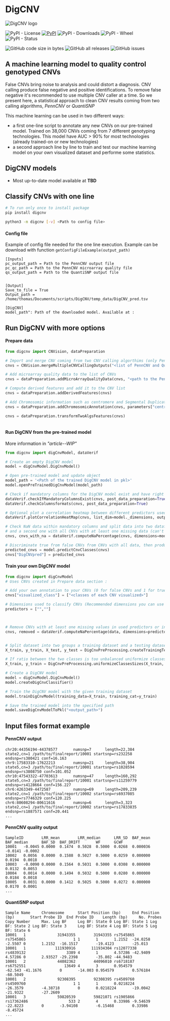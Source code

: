 # DigCNV
![DigCNV logo](https://github.com/RudolphDev/DigCNV/blob/main/images/DigCNV_logo.png "DigCNV")

![PyPI - License](https://img.shields.io/pypi/l/DigCNV?color=gree)
[![PyPI](https://img.shields.io/pypi/v/digcnv)](https://badge.fury.io/py/digcnv)
![PyPI - Downloads](https://img.shields.io/pypi/dm/DigCNV)
![PyPI - Wheel](https://img.shields.io/pypi/wheel/DigCNV)
![PyPI - Status](https://img.shields.io/pypi/status/DigCNV)

![GitHub code size in bytes](https://img.shields.io/github/languages/code-size/labjacquemont/DigCNV)
![GitHub all releases](https://img.shields.io/github/downloads/labjacquemont/DigCNV/total)
![GitHub issues](https://img.shields.io/github/issues-raw/labjacquemont/DigCNV)
## A machine learning model to quality control genotyped CNVs
False CNVs bring noise to analysis and could distort a diagnosis.
CNV calling produce false negative and positive identifications. 
To remove false negative it's recommended to use multiple CNV caller at a time. 
So we present here, a statistical approach to clean CNV results coming from two calling algorithms, 
*PennCNV* or *QuantiSNP*

This machine learning can be used in two different ways:
- a first one-line script to annotate any new CNVs on our pre-trained model. Trained on 38,000 CNVs coming from 7 different genotyping technologies. 
This model have AUC > 90% for most technologies (already trained-on or  new technologies) 
- a second approach line by line to train and test our machine learning model on your own visualized dataset and performe some statistics. 

## DigCNV models
- Most up-to-date model available at **TBD**
## Classify CNVs with one line

``` sh
# To run only once to install package
pip install digcnv

python3 -m digcnv [-v] <Path to config file>
```

#### Config file
Example of config file needed for the one line execution. Example can be download with function `getConfigFileExample(output_path)`
```
[Inputs]
pc_output_path = Path to the PennCNV output file
pc_qc_path = Path to the PennCNV microarray quality file 
qs_output_path = Path to the QuantiSNP output file


[Output]
Save_to_file = True
Output_path = /home/thomas/Documents/scripts/DigCNV/temp_data/DigCNV_pred.tsv

[DigCNV]
model_path": Path of the downloaded model. Available at : 
```


## Run DigCNV with more options

#### Prepare data

```python
from digcnv import CNVision, dataPreparation

# Import and merge CNV coming from two CNV calling algorthims (only PennCNV and QuantiSNP in this version)
cnvs = CNVision.mergeMultipleCNVCallingOutputs("<list of PennCNV and QuantiSNP output pathways>", ["PennCNV", "QuantiSNP"])

# Add microarray quality data to the list of CNVs
cnvs = dataPreparation.addMicroArrayQualityData(cnvs, "<path to the PennCNV microarray quality file>")

# Compute derived features and add it to the CNV list
cnvs = dataPreparation.addDerivedFeatures(cnvs)

# Add Chromosomic information such as centromere and Segmental Duplications overlap
cnvs = dataPreparation.addChromosomicAnnotation(cnvs, parameters["centromeres"], parameters["seg_dups"])

cnvs = dataPreparation.transformTwoAlgsFeatures(cnvs)
 
```

#### Run DigCNV from the pre-trained model
More information in *"article--WIP"*

```python
from digcnv import digCnvModel, dataVerif

# Create an empty DigCNV model
model = digCnvModel.DigCnvModel()

# Open pre-trained model and update object
model_path = '<Path of the trained DigCNV model in pkl>'
model.openPreTrainedDigCnvModel(model_path)

# Check if mandatory columns for the DigCNV model exist and have right formats
dataVerif.checkIfMandatoryColumnsExist(cnvs, post_data_preparation=True)
dataVerif.checkColumnsformats(cnvs, post_data_preparation=True)

# Optional plot a correlation heatmap between different predictors used in model
dataVerif.plotCorrelationHeatMap(cnvs, list_dim=model._dimensions, output_path="<Pathway where output plot (.pdf or .png)>")

# Check NaN data within mandatory columns and split data into two dataframes: first for CNVs with all information available
# and a second one with all CNVs with at least one missing data (can't be used for prediction)
cnvs, cnvs_with_na = dataVerif.computeNaPercentage(cnvs, dimensions=model._dimensions, remove_na_data=True)

# Discriminate true from false CNVs from CNVs with all data, then produce a list of classes
predicted_cnvs = model.predictCnvClasses(cnvs)
cnvs["DigCNVpred"] = predicted_cnvs

```

#### Train your own DigCNV model

```python
from digcnv import digCnvModel
# Uses CNVs created in Prepare data section :

# Add your own annotation to your CNVs (0 for false CNVs and 1 for true)
cnvs["visualized_class"] = ["<classes of each CNV visualized>"]

# Dimensions used to classify CNVs (Recommended dimensions you can use your own)
predictors = ["",""]



# Remove CNVs with at least one missing values in used predictors or in visualized column
cnvs, removed = dataVerif.computeNaPercentage(data, dimensions=predictors + ["visualized_class"], remove_na_data=True)


# Split dataset into two groups a training dataset and a testing dataset (70% - 30%)
X_train, y_train, X_test, y_test = DigCnvPreProcessing.createTrainingTestingDatasets(cnvs, dimensions=predictors, X_dimension="visualized_class")

# If ratio between the two classes is too unbalanced uniformize classes by split majoritary class and adding new pseudo CNVs to minority class
X_train, y_train = DigCnvPreProcessing.uniformizeClassesSizes(X_train, y_train, 17, 0.4, 0.5)

# Create a DigCNV model
model = digCnvModel.DigCnvModel()
model.createDigCnvClassifier()

# Train the DigCNV model with the given training dataset
model.trainDigCnvModel(training_data=X_train, training_cat=y_train)

# Save the trained model into the specified path
model.saveDigCnvModelToPkl("<output_path>")
```


## Input files format example
#### PennCNV output
```
chr20:44356194-44378577       numsnp=7      length=22,384      state2,cn=1 /path/to/finalreport/10001 startsnp=rs232258 endsnp=rs380421 conf=16.163
chr9:17583310-17622213        numsnp=21     length=38,904      state5,cn=3 /path/to/finalreport/10001 startsnp=rs1028594 endsnp=rs3808750 conf=101.052
chr10:47543322-47703613       numsnp=47     length=160,292     state5,cn=3 /path/to/finalreport/10001 startsnp=rs11259779 endsnp=rs4128664 conf=156.227
chr6:4263349-4472587          numsnp=69     length=209,239     state2,cn=1 /path/to/finalreport/10002 startsnp=rs6937085 endsnp=rs7746329 conf=120.225
chr6:80608294-80611616        numsnp=6      length=3,323       state2,cn=1 /path/to/finalreport/10002 startsnp=rs17833835 endsnp=rs1887571 conf=20.441
...
```
#### PennCNV quality output
```
SampleID        LRR_mean        LRR_median      LRR_SD  BAF_mean        BAF_median      BAF_SD  BAF_DRIFT       WF      GCWF
10001   -0.0045 0.0000  0.1474  0.5028  0.5000  0.0268  0.000036        -0.0141 -0.0002
10002   0.0056  0.0000  0.1588  0.5027  0.5000  0.0259  0.000000        0.0194  0.0018
10003   -0.0090 0.0000  0.1564  0.5031  0.5000  0.0308  0.000000        0.0132  0.0053
10004   0.0014  0.0000  0.1494  0.5032  0.5000  0.0280  0.000000        0.0184  0.0018
10005   0.0031  0.0000  0.1412  0.5025  0.5000  0.0272  0.000000        0.0170  0.0001
...
```
#### QuantiSNP output
```
Sample Name     Chromosome      Start Position (bp)     End Position (bp)       Start Probe ID  End Probe ID    Length (bp)     No. Probes      Copy Number     Max. Log BF     Log BF: State 0 Log BF: State 1 Log BF: State 2 Log BF: State 3     Log BF: State 4 Log BF: State 5 Log BF: State 6
10001   1              31943355        31943355 rs7545865       rs7545865                     1 1       1       1.2152  -24.0258        -2.5507 0       1.2152  -16.1517        -19.4123        -25.013
10001   1             111930916       111934304 rs12077338      rs4839132                  3389 4       1       4.57286 -42.9409        4.57286 0       2.93527 -29.2398        -35.802 -44.9483
10001   2              44082362        44096010 rs6718187       rs6752551                 13649 4       3       0.954579        -62.543 -41.1676        0       -14.003 0.954579        0.576184        -60.5049
10001   2              92308395        92308395 rs4509760       rs4509760                     1 1       1       0.0218224       -26.3579        -4.38718        0       0.0218224       -19.0042        -21.9322        -27.2609
10001   3              59820539        59821071 rs1905866       rs17362486                  533 2       4       0.33986 -9.54639        -22.8223        0       -3.94108        -6.15468        0.33986 -8.45724
...
```